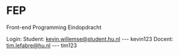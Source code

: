 # FEP
Front-end Programming Eindopdracht


Login:
Student: kevin.willemse@student.hu.nl --- kevin123
Docent: tim.lefabre@hu.nl --- tim123
